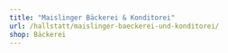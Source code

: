 ```yaml
---
title: "Maislinger Bäckerei & Konditorei"
url: /hallstatt/maislinger-baeckerei-und-konditorei/
shop: Bäckerei
---
```

